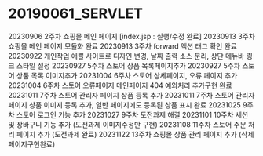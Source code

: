 # 20190061_SERVLET
20230906 2주차 쇼핑몰 메인 페이지
[index.jsp : 실행/수정 완료]
20230913 3주차 쇼핑몰 메인 페이지 모듈화 완료
20230913 3주차 forward 액션 태그 확인 완료
20230922 개인작업 애쁠 사이트로 디자인 변경, 날짜 출력 소스 분리, 상단 메뉴바 링크 스타일 설정
20230927 5주차 스토어 상품 목록페이지추가
20230927 5주차 스토어 상품 목록 이미지추가
20231004 6주차 스토어 상세페이지, 오류 페이지 추가
20231004 6주차 스토어 오류페이지 메인페이지 404 예외처리 추가구현 완료
20231011 7주차 스토어 관리자 페이지 상품 등록 추가
20231011 7주차 스토어 관리자 페이지 상품 이미지 등록 추가, 일반 페이지에도 등록된 상품 표시 완료
20231025 9주차 스토어 로그인 기능 추가
20231027 9주차 도전과제 해결
20231101 10주차 세션 및 장바구니 기능 추가 (도전과제 이미지수정만 구현)
20231108 11주차 스토어 주문 처리 페이지 추가 (도전과제 완료)
20231122 13주차 쇼핑몰 상품 관리 페이지 추가 (삭제페이지구현완료)